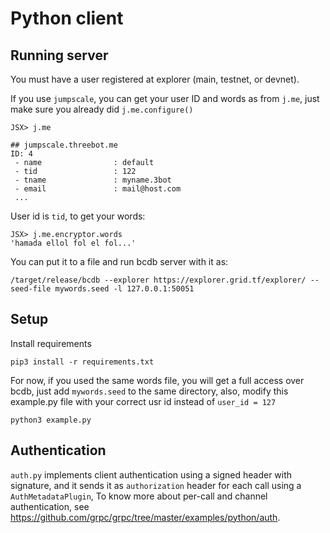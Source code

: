 # Python client

## Running server

You must have a user registered at explorer (main, testnet, or devnet).

If you use `jumpscale`, you can get your user ID and words as from `j.me`, just make sure you already did `j.me.configure()`


```
JSX> j.me

## jumpscale.threebot.me
ID: 4
 - name                : default
 - tid                 : 122
 - tname               : myname.3bot
 - email               : mail@host.com
 ...
```

User id is `tid`, to get your words:

```
JSX> j.me.encryptor.words
'hamada ellol fol el fol...'
```

You can put it to a file and run bcdb server with it as:

```
/target/release/bcdb --explorer https://explorer.grid.tf/explorer/ --seed-file mywords.seed -l 127.0.0.1:50051
```



## Setup

Install requirements

```
pip3 install -r requirements.txt
```

For now, if you used the same words file, you will get a full access over bcdb, just add `mywords.seed` to the same directory, also, modify this example.py file with your correct usr id instead of `user_id = 127`

```
python3 example.py
```


## Authentication

`auth.py` implements client authentication using a signed header with signature, and it sends it as `authorization` header for each call using a `AuthMetadataPlugin`, To know more about per-call and channel authentication, see https://github.com/grpc/grpc/tree/master/examples/python/auth.
